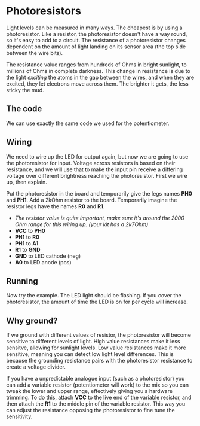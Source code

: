 # Photoresistors

Light levels can be measured in many ways. The cheapest is by using a photoresistor. Like a resistor, the photoresistor doesn't have a way round, so it's easy to add to a circuit. The resistance of a photoresistor changes dependent on the amount of light landing on its sensor area (the top side between the wire bits).

The resistance value ranges from hundreds of Ohms in bright sunlight, to millions of Ohms in complete darkness. This change in resistance is due to the light *exciting* the atoms in the gap between the wires, and when they are excited, they let electrons move across them. The brighter it gets, the less sticky the mud.

## The code

We can use exactly the same code we used for the potentiometer.

## Wiring

We need to wire up the LED for output again, but now we are going to use the photoresistor for input. Voltage across resistors is based on their resistance, and we will use that to make the input pin receive a differing voltage over different brightness reaching the photoresistor. First we wire up, then explain.

Put the photoresistor in the board and temporarily give the legs names **PH0** and **PH1**. Add a 2kOhm resistor to the board. Temporarily imagine the resistor legs have the names **R0** and **R1**.

* *The resistor value is quite important, make sure it's around the 2000 Ohm range for this wiring up. (your kit has a 2k7Ohm)*
* **VCC** to **PH0**
* **PH1** to **R0**
* **PH1** to **A1**
* **R1** to **GND**
* **GND** to LED cathode (neg)
* **A0** to LED anode (pos)

## Running

Now try the example. The LED light should be flashing. If you cover the photoresistor, the amount of time the LED is on for per cycle will increase.

## Why ground?

If we ground with different values of resistor, the photoresistor will become sensitive to different levels of light. High value resistances make it less sensitve, allowing for sunlight levels. Low value resistances make it more sensitive, meaning you can detect low light level differences. This is because the grounding resistance pairs with the photoresistor resistance to create a voltage divider.

If you have a unpredictable analogue input (such as a photoresistor) you can add a variable resistor (potentiometer will work) to the mix so you can tweak the lower and upper range, effectively giving you a hardware trimming. To do this, attach **VCC** to the live end of the variable resistor, and then attach the **R1** to the middle pin of the variable resistor. This way you can adjust the resistance opposing the photoresistor to fine tune the sensitivity.
